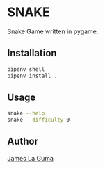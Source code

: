 # SNAKE

Snake Game written in pygame.

## Installation


```bash
pipenv shell
pipenv install .
```

## Usage

```bash
snake --help
snake --difficulty 0
```


## Author
[James La Guma](https://www.linkedin.com/in/jlaguma/)